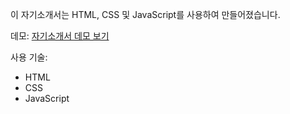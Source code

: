 이 자기소개서는 HTML, CSS 및 JavaScript를 사용하여 만들어졌습니다. 

데모: [자기소개서 데모 보기](file:///C:/development_study/index.html)

사용 기술:
- HTML
- CSS
- JavaScript

